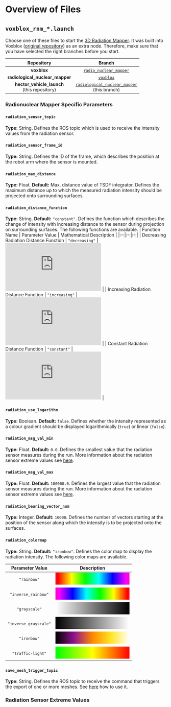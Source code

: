 # Overview of Files

## `voxblox_rnm_*.launch`

Choose one of these files to start the [3D Radiation Mapper](https://git.sim.informatik.tu-darmstadt.de/hector/hector_voxblox/-/tree/radio_nuclear_mapper). It was built into Voxblox ([original repository](https://github.com/ethz-asl/voxblox)) as an extra node. Therefore, make sure that you have selected the right branches before you start.

| Repository | Branch |
|:-:|:-:|
| **voxblox** | [`radio_nuclear_mapper`](https://git.sim.informatik.tu-darmstadt.de/hector/hector_voxblox/-/tree/radio_nuclear_mapper) |
| **radiological_nuclear_mapper** | [`voxblox`](https://git.sim.informatik.tu-darmstadt.de/hector/hector_enrich/-/tree/voxblox/radiological_nuclear_mapper) |
| **hector_vehicle_launch**<br>(this repository) | [`radiological_nuclear_mapper`](https://github.com/tu-darmstadt-ros-pkg/hector_vehicle_launch/tree/radiological_nuclear_mapper)<br>(this branch) |

### Radionuclear Mapper Specific Parameters

#### `radiation_sensor_topic`
**Type:** String.
Defines the ROS topic which is used to receive the intensity values from the radiation sensor. 

#### `radiation_sensor_frame_id`
**Type:** String.
Defines the ID of the frame, which describes the position at the robot arm where the sensor is mounted. 

#### `radiation_max_distance`
**Type:** Float.
**Default:** Max. distance value of TSDF integrator.
Defines the maximum distance up to which the measured radiation intensity should be projected onto surrounding surfaces.

#### `radiation_distance_function`
**Type:** String.
**Default:** `"constant"`.
Defines the function which describes the change of intensity with increasing distance to the sensor during projection on surrounding surfaces. The following functions are available.
| Function Name | Parameter Value | Mathematical Description |
|:-:|:-:|:-:|
| Decreasing Radiation Distance Function | `"decreasing"` | ![`f \left(d\right) = \frac1{\left(d+1\right)^2}`](https://latex.codecogs.com/png.latex?f%20%5Cleft%28d%5Cright%29%20%3D%20%5Cfrac1%7B%5Cleft%28d&plus;1%5Cright%29%5E2%7D) |
| Increasing Radiation Distance Function | `"increasing"` | ![`f \left(d\right) = {\left(d+1\right)^2}`](https://latex.codecogs.com/png.latex?f%20%5Cleft%28d%5Cright%29%20%3D%20%7B%5Cleft%28d&plus;1%5Cright%29%5E2%7D) |
| Constant Radiation Distance Function | `"constant"` | ![`f \left(d\right) = {1}`](https://latex.codecogs.com/png.latex?f%20%5Cleft%28d%5Cright%29%20%3D%20%7B1%7D) |

#### `radiation_use_logarithm`
**Type:** Boolean.
**Default:** `false`.
Defines whether the intensity represented as a colour gradient should be displayed logarithmically (`true`) or linear (`false`).

#### `radiation_msg_val_min`
**Type:** Float.
**Default:** `0.0`.
Defines the smallest value that the radiation sensor measures during the run. More information about the radiation sensor extreme values see [here](#radiation-sensor-extreme-values).

#### `radiation_msg_val_max`
**Type:** Float.
**Default:** `100000.0`.
Defines the largest value that the radiation sensor measures during the run. More information about the radiation sensor extreme values see [here](#radiation-sensor-extreme-values).

#### `radiation_bearing_vector_num`
**Type:** Integer.
**Default:** `10000`.
Defines the number of vectors starting at the position of the sensor along which the intensity is to be projected onto the surfaces.

#### `radiation_colormap`
**Type:** String.
**Default:** `"ironbow"`.
Defines the color map to display the radiation intensity. The following color maps are available.

| Parameter Value | Description |
|:-:|:-:|
| `"rainbow"` | ![Rainbow](readme_files/rainbow.png) |
| `"inverse_rainbow"` | ![Reversed Rainbow](readme_files/inverse_rainbow.png) |
| `"grayscale"` | ![Grayscale](readme_files/grayscale.png) |
| `"inverse_grayscale"` | ![Reversed Grayscale](readme_files/inverse_grayscale.png) |
| `"ironbow"` | ![Ironbow](readme_files/ironbow.png) |
| `"traffic-light"` | ![Traffic Light](readme_files/traffic_light.png) |


#### `save_mesh_trigger_topic`
**Type:** String.
Defines the ROS topic to receive the command that triggers the export of one or more meshes. See [here](https://git.sim.informatik.tu-darmstadt.de/hector/hector_voxblox/-/blob/radio_nuclear_mapper/README.md#3-how-to-export-3d-radiation-mesh) how to use it.

### Radiation Sensor Extreme Values
